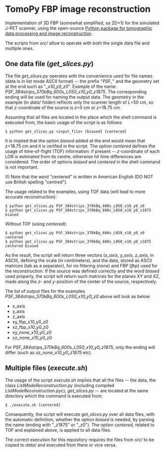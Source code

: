 # TomoPy FBP image reconstruction

Implementation of 3D FBP (somewhat simplified, so 2D+1) for the simulated J-PET scanner, using the open-source [Python package for tomographic data processing and image reconstruction](http://tomopy.readthedocs.io "TomoPy"). 

The scripts from *src/* allow to operate with both the single data file and multiple ones.

## One data file (*get_slices.py*)

The file *get_slices.py* operates with the convenience used for file names (data is in list mode ASCII format) -- the prefix "*PSF_*" and the geometry set at the end such as "*_x10_y0_z0*". Example of the name: *PSF_384strips_370kBq_600s_L050_x10_y0_z1875*. The corresponding ending will be used for naming the output data. The geometry in the example (in *data/* folder) reflects only the scanner length of *L*=50 cm, so that *z*-coordinate of the source is *z*=0 cm or *z*=18.75 cm. 

Assuming that all files are located in the place which the shell command is executed from, the basic usage of the script is as follows:
```
$ python get_slices.py <input_file> [biased] [centered]
```
It is implied that the option *biased* added at the end would mean that *z*=18.75 cm and it is verified in the script. The option *centered* defines the usage of time-of-flight (TOF) information: if present -- *z*-coordinate of each LOR is estimated from its centre, otherwise hit time differences are considered. The order of options *biased* and *centered* in the shell command is not important. 

(!) Note that the word "centered" is written in American English (DO NOT use British spelling "centred").

The usage related to the examples, using TOF data (will lead to more accurate reconstruction):
```
$ python get_slices.py PSF_384strips_370kBq_600s_L050_x10_y0_z0
$ python get_slices.py PSF_384strips_370kBq_600s_L050_x10_y0_z1875 biased
```
Without TOF (using *centered*):
```
$ python get_slices.py PSF_384strips_370kBq_600s_L050_x10_y0_z0 centered
$ python get_slices.py PSF_384strips_370kBq_600s_L050_x10_y0_z1875 centered biased
```
As the result, the script will return three vectors (*x_axis*, *y_axis*, *z_axis*, in ASCII), defining the scale (in centimeters), and the data, stored as ASCII matrices (tab as a separator), for no filtering (*none*) and FBP (*fbp*) used for the reconstruction. If the source was defined correctly and the word *biased* used properly, the script will return such matrices for the planes *XY* and *XZ*, made along the *z*- and *y*-position of the center of the source, respectively.  

The list of output files for the examples *PSF_384strips_370kBq_600s_L050_x10_y0_z0* above will look as below:
- x_axis
- y_axis
- z_axis
- xy_fbp_x10_y0_z0
- xz_fbp_x10_y0_z0
- xy_none_x10_y0_z0
- xz_none_x10_y0_z0

For *PSF_384strips_370kBq_600s_L050_x10_y0_z1875*, only the ending will differ (such as *xz_none_x10_y0_z1875* etc).

## Multiple files (*execute.sh*)

The usage of the script *execute.sh* implies that all the files -- the data, the class *ListModeReconstruction.py* (including compiled *ListModeReconstruction.pyc*), *get_slices.py* -- are located at the same directory which the command is executed from:
```
$ ./execute.sh [centered]
```
Consequently, the script will execute *get_slices.py* over all data files, with the automatic definition, whether the option *biased* is needed, by parsing the name (ending with "_z1875" or "_z0"). The option *centered*, related to TOF and explained above, is applied to all data files. 

The correct execution for this repository requires the files from *src/* to be copied to *data/* and executed from there or vice versa.
